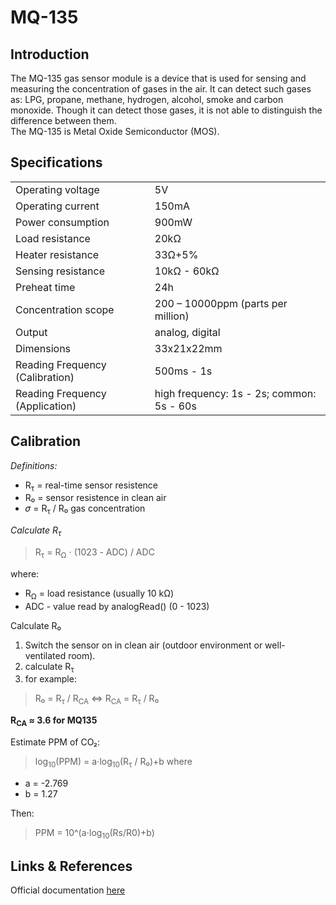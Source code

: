 # MQ-135

## Introduction

The MQ-135 gas sensor module is a device that is used for sensing and measuring the concentration of gases in the air. It can detect such gases as: LPG, propane, methane, hydrogen, alcohol, smoke and carbon monoxide. Though it can detect those gases, it is not able to distinguish the difference between them.\
The MQ-135 is Metal Oxide Semiconductor (MOS).

## Specifications

|                                 |                                           |
| ------------------------------- | ----------------------------------------- |
| Operating voltage               | 5V                                        |
| Operating current               | 150mA                                     |
| Power consumption               | 900mW                                     |
| Load resistance                 | 20kΩ                                      |
| Heater resistance               | 33Ω+5%                                    |
| Sensing resistance              | 10kΩ - 60kΩ                               |
| Preheat time                    | 24h                                       |
| Concentration scope             | 200 – 10000ppm (parts per million)        |
| Output                          | analog, digital                           |
| Dimensions                      | 33x21x22mm                                |
| Reading Frequency (Calibration) | 500ms - 1s                                |
| Reading Frequency (Application) | high frequency: 1s - 2s; common: 5s - 60s |

## Calibration

_Definitions:_

- R<sub>τ</sub> = real-time sensor resistence
- R₀ = sensor resistence in clean air
- 𝜎 = R<sub>τ</sub> / R₀ gas concentration

_Calculate R<sub>τ</sub>_

> R<sub>τ</sub> = R<sub>Ω</sub> ⋅ (1023 - ADC) / ADC

where:

- R<sub>Ω</sub> = load resistance (usually 10 kΩ)
- ADC - value read by analogRead() (0 - 1023)

Calculate R₀

1. Switch the sensor on in clean air (outdoor environment or well-ventilated room).
2. calculate R<sub>τ
3. for example:

> R₀ = R<sub>τ</sub> / R<sub>CA</sub>
> ⇔ R<sub>CA</sub> = R<sub>τ</sub> / R₀

<b>R<sub>CA</sub> ≈ 3.6 for MQ135</b>

Estimate PPM of CO₂:

> log<sub>10</sub>(PPM) = a⋅log<sub>10</sub>(R<sub>τ</sub> / R₀)+b
> where

- a = -2.769
- b = 1.27

Then:

> PPM = 10^(a⋅log<sub>10</sub>(Rs/R0)+b)

## Links & References

Official documentation [here](./AZ185_C_5-4_EN_B07CNR9K8P.pdf)
